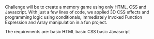 Challenge will be to create a memory game using only HTML, CSS and Javascript. With just a few lines of code, we applied 3D CSS effects and programming logic using conditionals, Immediately Invoked Function Expression and Array manipulation in a fun project.

The requirements are:
  basic HTML
  basic CSS
  basic Javascript
